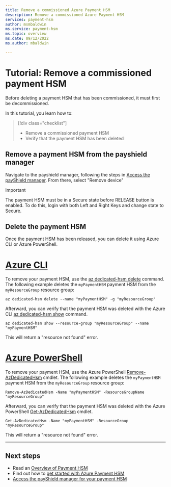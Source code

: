 ```yaml
---
title: Remove a commissioned Azure Payment HSM
description: Remove a commissioned Azure Payment HSM
services: payment-hsm
author: msmbaldwin
ms.service: payment-hsm
ms.topic: overview
ms.date: 09/12/2022
ms.author: mbaldwin

---
```

# Tutorial: Remove a commissioned payment HSM

Before deleting a payment HSM that has been commissioned, it must first be decommissioned.

In this tutorial, you learn how to:

> [!div class="checklist"]
> * Remove a commissioned payment HSM
> * Verify that the payment HSM has been deleted

## Remove a payment HSM from the payshield manager

Navigate to the payshield manager, following the steps in [Access the payShield manager](access-payshield-manager.md#access-the-payshield-manager). From there, select "Remove device"

> [!IMPORTANT]
> The payment HSM must be in a Secure state before RELEASE button is enabled. To do this, login with both Left and Right Keys and change state to Secure.

## Delete the payment HSM

Once the payment HSM has been released, you can delete it using Azure CLI or Azure PowerShell.

# [Azure CLI](#tab/azure-cli)

To remove your payment HSM, use the [az dedicated-hsm delete](/cli/azure/dedicated-hsm#az-dedicated-hsm-delete) command. The following example deletes the `myPaymentHSM` payment HSM from the `myResourceGroup` resource group:

```azurecli-interactive
az dedicated-hsm delete --name "myPaymentHSM" -g "myResourceGroup"
```

Afterward, you can verify that the payment HSM was deleted with the Azure CLI [az dedicated-hsm show](/cli/azure/dedicated-hsm#az-dedicated-hsm-show) command.

```azurecli-interactive
az dedicated-hsm show --resource-group "myResourceGroup" --name "myPaymentHSM"
```

This will return a "resource not found" error.

# [Azure PowerShell](#tab/azure-powershell)

To remove your payment HSM, use the Azure PowerShell [Remove-AzDedicatedHsm](/powershell/module/az.dedicatedhsm/remove-azdedicatedhsm) cmdlet. The following example deletes the `myPaymentHSM` payment HSM from the `myResourceGroup` resource group:

```azurepowershell-interactive
Remove-AzDedicatedHsm -Name "myPaymentHSM" -ResourceGroupName "myResourceGroup"
```

Afterward, you can verify that the payment HSM was deleted with the Azure PowerShell [Get-AzDedicatedHsm](/powershell/module/az.dedicatedhsm/get-azdedicatedhsm) cmdlet.

```azurepowershell-interactive
Get-AzDedicatedHsm -Name "myPaymentHSM" -ResourceGroup "myResourceGroup"
```

This will return a "resource not found" error.

---

## Next steps

- Read an [Overview of Payment HSM](overview.md)
- Find out how to [get started with Azure Payment HSM](getting-started.md)
- [Access the payShield manager for your payment HSM](access-payshield-manager.md)